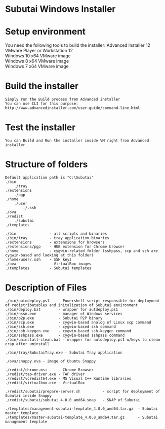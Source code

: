 # Subutai Windows Installer

# Setup environment
You need the following tools to build the installer:
	Advanced Installer 12 </br>
	VMware Player or Workstation 12 </br>
	Windows 10 x64 VMware image </br>
	Windows 8 x64 VMware image </br>
	Windows 7 x64 VMware image </br>

# Build the installer
	Simply run the Build process from Advanced installer
	You can use CLI for this purpose: http://www.advancedinstaller.com/user-guide/command-line.html

# Test the installer
	You can Build and Run the installer inside VM right from Advanced installer

# Structure of folders
	Default application path is "C:\Subutai"
	./bin
		./tray
	./extensions
		./pgp
	./home
		./user
			./.ssh
	./ova
	./redist
		./subutai
	./templates

	./bin 				- all scripts and binaries
	./bin/tray 			- tray application binaries
	./extensions 		- extensions for browsers
	./extensions/pgp 	- HUB extension for Chrome browser
	./home 				- cygwin-related folder (sshpass, scp and ssh are cygwin-based and looking at this folder)
	./home/user/.ssh 	- SSH keys
	./ova 				- VirtualBox images
	./templates 		- Subutai templates

# Description of Files
	./bin/autodeploy.ps1 	- Powershell script responsible for deployment of redistributables and initalization of Subutai environment
	./bin/deploy.bat 		- wrapper for autdeploy.ps1
	./bin/nssm.exe 			- manager of Windows services
	./bin/p2p.exe 			- Subutai P2P binary
	./bin/scp.exe 			- cygwin-based analog of Linux scp command
	./bin/ssh.exe 			- cygwin-based ssh command
	./bin/ssh-keygen.exe 	- cygwin-based ssh-keygen command
	./bin/sshpass.exe 		- cygwin-based sshpass command
	./bin/uninstall-clean.bat - wrapper for autodeploy.ps1 w/keys to clean crap after uninstall

	./bin/tray/SubutaiTray.exe - Subutai Tray application

	./ova/snappy.ova - image of Ubuntu Snappy

	./redist/chrome.msi 	- Chrome Browser
	./redist/tap-driver.exe - TAP driver
	./redist/vcredist64.exe - MS Visual C++ Runtime libraries
	./redist/virtualbox.exe - VirtualBox

	./redist/subutai/prepare-server.sh 			- script for deployment of Subutai inside Snappy
	./redist/subutai/subutai_4.0.0_amd64.snap 	- SNAP of Subutai

	./templates/management-subutai-template_4.0.0_amd64.tar.gz 	- Subutai master template
	./templates/master-subutai-template_4.0.0_amd64.tar.gz 		- Subutai management template